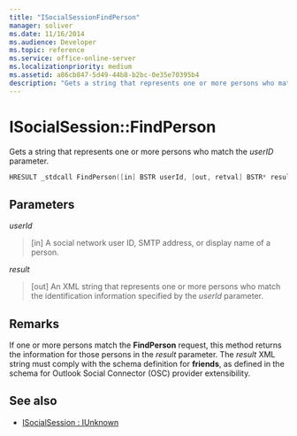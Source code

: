 ```yaml
---
title: "ISocialSessionFindPerson"
manager: soliver
ms.date: 11/16/2014
ms.audience: Developer
ms.topic: reference
ms.service: office-online-server
ms.localizationpriority: medium
ms.assetid: a86cb847-5d49-44b8-b2bc-0e35e70395b4
description: "Gets a string that represents one or more persons who match the userID parameter."
---
```


# ISocialSession::FindPerson

Gets a string that represents one or more persons who match the  _userID_ parameter. 
  
```cpp
HRESULT _stdcall FindPerson([in] BSTR userId, [out, retval] BSTR* result);
```

## Parameters

_userId_
  
> [in] A social network user ID, SMTP address, or display name of a person.
    
_result_
  
> [out] An XML string that represents one or more persons who match the identification information specified by the  _userId_ parameter. 
    
## Remarks

If one or more persons match the **FindPerson** request, this method returns the information for those persons in the _result_ parameter. The  _result_ XML string must comply with the schema definition for **friends**, as defined in the schema for Outlook Social Connector (OSC) provider extensibility. 
  
## See also

- [ISocialSession : IUnknown](isocialsessioniunknown.md)

